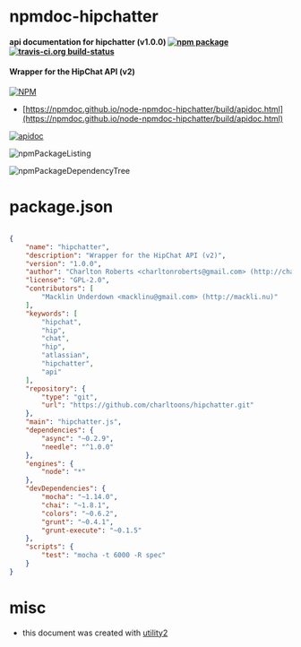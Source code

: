 # npmdoc-hipchatter

#### api documentation for  hipchatter (v1.0.0)  [![npm package](https://img.shields.io/npm/v/npmdoc-hipchatter.svg?style=flat-square)](https://www.npmjs.org/package/npmdoc-hipchatter) [![travis-ci.org build-status](https://api.travis-ci.org/npmdoc/node-npmdoc-hipchatter.svg)](https://travis-ci.org/npmdoc/node-npmdoc-hipchatter)

#### Wrapper for the HipChat API (v2)

[![NPM](https://nodei.co/npm/hipchatter.png?downloads=true&downloadRank=true&stars=true)](https://www.npmjs.com/package/hipchatter)

- [https://npmdoc.github.io/node-npmdoc-hipchatter/build/apidoc.html](https://npmdoc.github.io/node-npmdoc-hipchatter/build/apidoc.html)

[![apidoc](https://npmdoc.github.io/node-npmdoc-hipchatter/build/screenCapture.buildCi.browser.%252Ftmp%252Fbuild%252Fapidoc.html.png)](https://npmdoc.github.io/node-npmdoc-hipchatter/build/apidoc.html)

![npmPackageListing](https://npmdoc.github.io/node-npmdoc-hipchatter/build/screenCapture.npmPackageListing.svg)

![npmPackageDependencyTree](https://npmdoc.github.io/node-npmdoc-hipchatter/build/screenCapture.npmPackageDependencyTree.svg)



# package.json

```json

{
    "name": "hipchatter",
    "description": "Wrapper for the HipChat API (v2)",
    "version": "1.0.0",
    "author": "Charlton Roberts <charltonroberts@gmail.com> (http://charlton.io)",
    "license": "GPL-2.0",
    "contributors": [
        "Macklin Underdown <macklinu@gmail.com> (http://mackli.nu)"
    ],
    "keywords": [
        "hipchat",
        "hip",
        "chat",
        "hip",
        "atlassian",
        "hipchatter",
        "api"
    ],
    "repository": {
        "type": "git",
        "url": "https://github.com/charltoons/hipchatter.git"
    },
    "main": "hipchatter.js",
    "dependencies": {
        "async": "~0.2.9",
        "needle": "^1.0.0"
    },
    "engines": {
        "node": "*"
    },
    "devDependencies": {
        "mocha": "~1.14.0",
        "chai": "~1.8.1",
        "colors": "~0.6.2",
        "grunt": "~0.4.1",
        "grunt-execute": "~0.1.5"
    },
    "scripts": {
        "test": "mocha -t 6000 -R spec"
    }
}
```



# misc
- this document was created with [utility2](https://github.com/kaizhu256/node-utility2)
